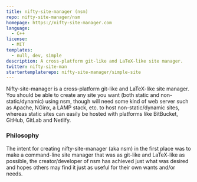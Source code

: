 ```yaml
---
title: nifty-site-manager (nsm)
repo: nifty-site-manager/nsm
homepage: https://nifty-site-manager.com
language:
  - C++
license:
  - MIT
templates:
  - null, dev, simple
description: A cross-platform git-like and LaTeX-like site manager.
twitter: nifty-site-man
startertemplaterepo: nifty-site-manager/simple-site
---
```


Nifty-site-manager is a cross-platform git-like and LaTeX-like site manager. You should be able to create any site you want (both static and non-static/dynamic) using nsm, though will need some kind of web server such as Apache, NGinx, a LAMP stack, etc. to host non-static/dynamic sites, whereas static sites can easily be hosted with platforms like BitBucket, GitHub, GitLab and Netlify. 

### Philosophy

The intent for creating nifty-site-manager (aka nsm) in the first place was to make a command-line site manager that was as git-like and LaTeX-like as possible, the creator/developer of nsm has achieved just what was desired and hopes others may find it just as useful for their own wants and/or needs. 

